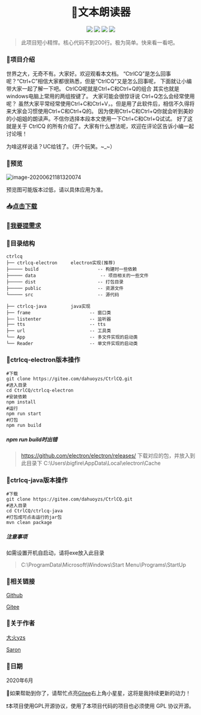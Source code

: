 <div align="center">
<h1>📝文本朗读器</h1>
<img src="https://img.shields.io/github/license/ystcode/BlogHelper"/>
<img src="https://img.shields.io/static/v1?label=electron&message=9.0.4&color="/>
<img src="https://img.shields.io/static/v1?label=java&message=1.8&color="/>
<img src="https://img.shields.io/static/v1?label=mac|win|linux&message=7.0.0&color=yellow"/>
</div>



> 此项目短小精悍。核心代码不到200行。极为简单。快来看一看吧。



### 📌项目介绍

世界之大，无奇不有。大家好。欢迎观看本文档。
“CtrlCQ”是怎么回事呢？“Ctrl+C”相信大家都很熟悉，但是“CtrlCQ”又是怎么回事呢，
下面就让小编带大家一起了解一下吧。
CtrlCQ呢就是Ctrl+C和Ctrl+Q的组合 其实也就是 windows电脑上常用的两组按键了。
大家可能会很惊讶说 Ctrl+Q怎么会经常使用呢？
虽然大家平常经常使用Ctrl+C和Ctrl+V，。但是用了此软件后，相信不久得将来大家会习惯使用Ctrl+C和Ctrl+Q的。
因为使用Ctrl+C和Ctrl+Q你就会听到美妙的小姐姐的朗读声。不信你选择本段本文使用一下Ctrl+C和Ctrl+Q试试。
好了这就是关于 CtrlCQ  的所有介绍了。大家有什么想法呢，欢迎在评论区告诉小编一起讨论哦！

为啥这样说话？UC给钱了。（开个玩笑。~_~）



### 📌预览

![image-20200621181320074](https://gitee.com/dahuoyzs/res/raw/master/img/image-20200621181320074.png)



预览图可能版本过低，请以具体应用为准。



### 📥[点击下载](https://gitee.com/dahuoyzs/CtrlCQ/releases/v0.2.0-beta)

### 🙋[我要提需求](https://gitee.com/dahuoyzs/CtrlCQ/issues)



### 📌目录结构

```
ctrlcq
├── ctrlcq-electron 	electron实现(推荐)
├───── build                      -- 构建时一些依赖
├───── data                  	   -- 项目相关的一些文件
├───── dist                       -- 打包目录
├───── public                     -- 资源文件
└───── src                        -- 源代码

├── ctrlcq-java			java实现
├── frame                      -- 窗口类
├── listenter                  -- 监听器
├── tts                        -- tts
├── url                        -- 工具类
└── App                        -- 多文件实现的启动类
└── Reader                     -- 单文件实现的启动类
```



### 📌ctrlcq-electron版本操作

```shell
#下载
git clone https://gitee.com/dahuoyzs/CtrlCQ.git
#进入目录
cd CtrlCQ/ctrlcq-electron
#安装依赖
npm install
#运行
npm run start
#打包
npm run build
```

##### npm run build时出错

> https://github.com/electron/electron/releases/
> 下载对应的包，并放入到此目录下
> C:\Users\bigfire\AppData\Local\electron\Cache



### 📌ctrlcq-java版本操作

```shell
#下载
git clone https://gitee.com/dahuoyzs/CtrlCQ.git
#进入目录
cd CtrlCQ/ctrlcq-java
#打包成可点击运行的jar包
mvn clean package
```

##### 注意事项

如需设置开机自启动，请将exe放入此目录

> C:\ProgramData\Microsoft\Windows\Start Menu\Programs\StartUp



### 📌相关链接

[Github](https://github.com/dahuoyzs/CtrlCQ)

[Gitee](https://gitee.com/dahuoyzs/CtrlCQ)



### 📌关于作者

[大火yzs](https://gitee.com/dahuoyzs)

[Saron](https://gitee.com/Saron123_admin)



### 📌日期

2020年6月



🙏如果帮助到你了，请帮忙点亮[Gitee](https://giteecom/dahuoyzs/CtrlCQ)右上角小星星，这将是我持续更新的动力！

❗本项目使用GPL开源协议，使用了本项目代码的项目也必须使用 GPL 协议开源。



